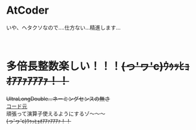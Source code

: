# AtCoder
いや、ヘタクソなので....仕方ない...精進します...<br><br><br>

# 多倍長整数楽しい！！！~~(っ'ヮ'c)ｳｩｯﾋｮｵｱｱｧｱｱｱｧ！！~~
~~UltraLongDouble...ネーミングセンスの無さ~~<br>
[コード元](https://qiita.com/square1001/items/1aa12e04934b6e749962)<br>頑張って演算子使えるようにするゾ〜〜〜<br>~~(っ'ヮ'c)ｳｩｯﾋｮｵｱｱｧｱｱｱｧ！！~~
